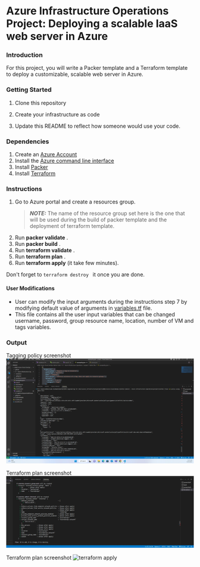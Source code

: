 # Azure Infrastructure Operations Project: Deploying a scalable IaaS web server in Azure

### Introduction
For this project, you will write a Packer template and a Terraform template to deploy a customizable, scalable web server in Azure.

### Getting Started
1. Clone this repository

2. Create your infrastructure as code

3. Update this README to reflect how someone would use your code.

### Dependencies
1. Create an [Azure Account](https://portal.azure.com) 
2. Install the [Azure command line interface](https://docs.microsoft.com/en-us/cli/azure/install-azure-cli?view=azure-cli-latest)
3. Install [Packer](https://www.packer.io/downloads)
4. Install [Terraform](https://www.terraform.io/downloads.html)

### Instructions
1.  Go to Azure portal and create a resources group.  
    > ***NOTE:*** The name of the resource group set here is the one that will be used during the build of packer template and the deployment of terraform template. 
2. Run **packer validate** .
3. Run **packer build** .
4. Run **terraform validate** .
5. Run **terraform plan** .
6. Run **terraform apply** (it take few minutes).

Don't forget to ```terraform destroy ``` it once you are done.

#### User Modifications 
* User can modify the input arguments during the instructions step 7 by modifying default value of arguments in [variables.tf](https://github.com/Abdulrazak-Alahmad/nd082-Azure-Cloud-DevOps-Starter-Code/blob/master/C1%20-%20Azure%20Infrastructure%20Operations/project/starter_files/variables.tf) file.
* This file contains all the user input variables that can be changed username, password, group resource name, location, number of VM and tags variables.

### Output
Tagging policy screenshot
![ tagging policy](cfe4bd4f-6793-4aa1-bc5b-0d3ca505483d.jpg "policy / tagging policy")

Terraform plan screenshot
![ terraform plan](terraform_plan.jpeg "terraform / terraform plan")

Terraform plan screenshot
![ terraform apply](terraform_apply.jpeg "terraform / terraform apply")